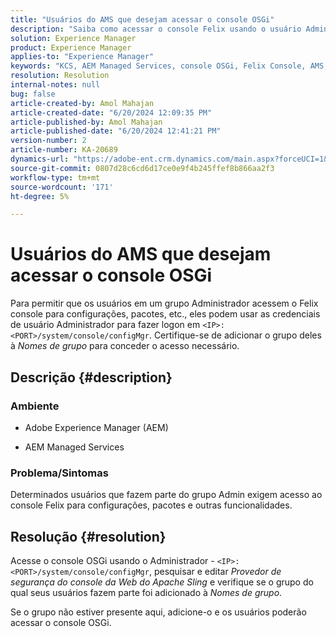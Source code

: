 ```yaml
---
title: "Usuários do AMS que desejam acessar o console OSGi"
description: "Saiba como acessar o console Felix usando o usuário Administrador na Managed Services AEM."
solution: Experience Manager
product: Experience Manager
applies-to: "Experience Manager"
keywords: "KCS, AEM Managed Services, console OSGi, Felix Console, AMS, usuário administrador"
resolution: Resolution
internal-notes: null
bug: false
article-created-by: Amol Mahajan
article-created-date: "6/20/2024 12:09:35 PM"
article-published-by: Amol Mahajan
article-published-date: "6/20/2024 12:41:21 PM"
version-number: 2
article-number: KA-20689
dynamics-url: "https://adobe-ent.crm.dynamics.com/main.aspx?forceUCI=1&pagetype=entityrecord&etn=knowledgearticle&id=72fea9f3-fd2e-ef11-840a-000d3a3764e0"
source-git-commit: 0807d28c6cd6d17ce0e9f4b245ffef8b866aa2f3
workflow-type: tm+mt
source-wordcount: '171'
ht-degree: 5%

---
```


# Usuários do AMS que desejam acessar o console OSGi


Para permitir que os usuários em um grupo Administrador acessem o Felix console para configurações, pacotes, etc., eles podem usar as credenciais de usuário Administrador para fazer logon em `<IP>:<PORT>/system/console/configMgr`. Certifique-se de adicionar o grupo deles à *Nomes de grupo* para conceder o acesso necessário.

## Descrição {#description}


### <b>Ambiente</b>

- Adobe Experience Manager (AEM)


- AEM Managed Services




### <b>Problema/Sintomas</b>

Determinados usuários que fazem parte do grupo Admin exigem acesso ao console Felix para configurações, pacotes e outras funcionalidades.


## Resolução {#resolution}


Acesse o console OSGi usando o Administrador - `<IP>:<PORT>/system/console/configMgr`, pesquisar e editar *Provedor de segurança do console da Web do Apache Sling* e verifique se o grupo do qual seus usuários fazem parte foi adicionado à *Nomes de grupo*.

Se o grupo não estiver presente aqui, adicione-o e os usuários poderão acessar o console OSGi.
